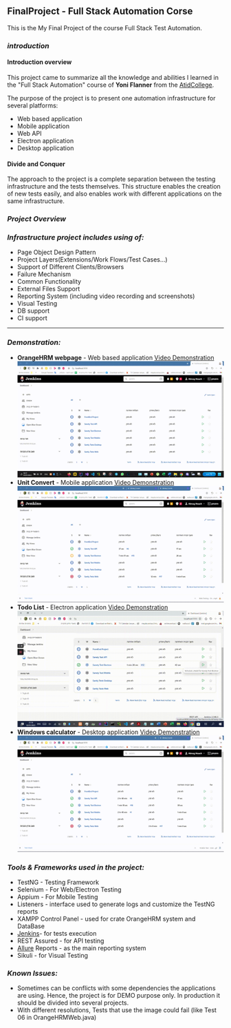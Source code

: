 
## **FinalProject - Full Stack Automation Corse**
This is the My Final Project of the course Full Stack Test Automation.

### _introduction_
#### Introduction overview

This project came to summarize all the knowledge and abilities I learned in the "Full Stack Automation" course of **Yoni Flanner** from the [AtidCollege](https://atidcollege.co.il/).

The purpose of the project is to present one automation infrastructure for several platforms:
 * Web based application
* Mobile application
* Web API
* Electron application
* Desktop application

#### Divide and Conquer
The approach to the project is a complete separation between the testing infrastructure and the tests themselves. This structure enables the creation of new tests easily, and also enables work with different applications on the same infrastructure.

### _Project Overview_

### **_Infrastructure project includes using of:_**
* Page Object Design Pattern
* Project Layers(Extensions/Work Flows/Test Cases...)
* Support of Different Clients/Browsers
* Failure Mechanism 
* Common Functionality
* External Files Support
* Reporting System (including video recording and screenshots)
* Visual Testing
* DB support
* CI support  

***

### _Demonstration:_
* **OrangeHRM webpage** - Web based application
[Video Demonstration](https://drive.google.com/file/d/1c4mzDzwvgR6WKGdq7hqnbV3bhOeUxr9p/view?usp=share_link)
![Demonstration](https://raw.githubusercontent.com/Almog81/FinalProject/master/Demonstration/Web%20Testing%20-%20OrangeHRM.gif)
* **Unit Convert** - Mobile application
[Video Demonstration](https://drive.google.com/file/d/1payi5kDQgPpupV6NcD_PeykjK3CNCj82/view)
![Demonstration](https://raw.githubusercontent.com/Almog81/FinalProject/master/Demonstration/Mobile%20Test%20-%20Unit%20Converter.gif)
* **Todo List** - Electron application
[Video Demonstration](https://drive.google.com/file/d/12XNH_-WPfnvJo6-QVMJ4ETqQy7-tXxdK/view?usp=share_link)
![Demonstration](https://raw.githubusercontent.com/Almog81/FinalProject/master/Demonstration/Electron%20Test%20-%20ToDo%20List.gif)
* **Windows calculator** - Desktop application
[Video Demonstration](https://drive.google.com/file/d/1B6CQNvPGde_9_7HPum9MfdUl5OVCJmd3/view?usp=share_link)
![Demonstration](https://raw.githubusercontent.com/Almog81/FinalProject/master/Demonstration/Desktop%20Test%20-%20Calculator.gif)

### _Tools & Frameworks used in the project:_
* TestNG - Testing Framework
* Selenium - For Web/Electron Testing
* Appium - For Mobile Testing
* Listeners - interface used to generate logs and customize the TestNG reports
* XAMPP Control Panel  - used for crate OrangeHRM system and DataBase
* [Jenkins](https://www.jenkins.io/)- for tests execution
* REST Assured - for API testing
* [Allure](http://allure.qatools.ru/) Reports - as the main reporting system
* Sikuli - for Visual Testing

### _Known Issues:_
 - Sometimes can be conflicts with some dependencies the applications are using. Hence, the project is for DEMO purpose only. In production it should be divided into several projects.
 - With different resolutions, Tests that use the image could fail (like Test 06 in OrangeHRMWeb.java)
